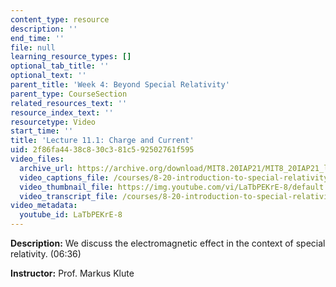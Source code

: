 ```yaml
---
content_type: resource
description: ''
end_time: ''
file: null
learning_resource_types: []
optional_tab_title: ''
optional_text: ''
parent_title: 'Week 4: Beyond Special Relativity'
parent_type: CourseSection
related_resources_text: ''
resource_index_text: ''
resourcetype: Video
start_time: ''
title: 'Lecture 11.1: Charge and Current'
uid: 2f86fa44-38c8-30c3-81c5-92502761f595
video_files:
  archive_url: https://archive.org/download/MIT8.20IAP21/MIT8_20IAP21_lec11-1_300k.mp4
  video_captions_file: /courses/8-20-introduction-to-special-relativity-january-iap-2021/491fa5c6b0075a5eb4f644c155d2e1d8_LaTbPEKrE-8.vtt
  video_thumbnail_file: https://img.youtube.com/vi/LaTbPEKrE-8/default.jpg
  video_transcript_file: /courses/8-20-introduction-to-special-relativity-january-iap-2021/fc49c450ffb4454664ff1a2ee2117ac0_LaTbPEKrE-8.pdf
video_metadata:
  youtube_id: LaTbPEKrE-8
---
```


**Description:** We discuss the electromagnetic effect in the context of special relativity. (06:36)

**Instructor:** Prof. Markus Klute